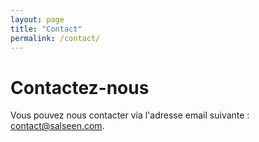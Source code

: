 ```yaml
---
layout: page
title: "Contact"
permalink: /contact/
---
```


# Contactez-nous

Vous pouvez nous contacter via l'adresse email suivante : [contact@salseen.com](mailto:contact@salseen.com).

